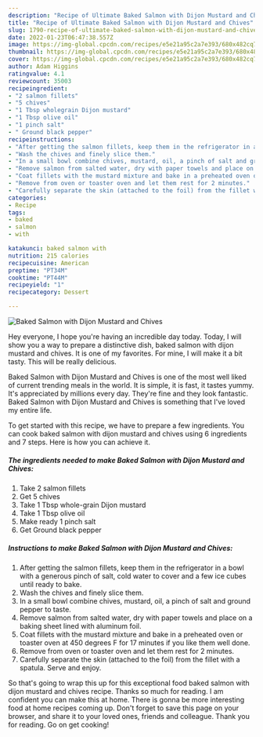 ```yaml
---
description: "Recipe of Ultimate Baked Salmon with Dijon Mustard and Chives"
title: "Recipe of Ultimate Baked Salmon with Dijon Mustard and Chives"
slug: 1790-recipe-of-ultimate-baked-salmon-with-dijon-mustard-and-chives
date: 2022-01-23T06:47:38.557Z
image: https://img-global.cpcdn.com/recipes/e5e21a95c2a7e393/680x482cq70/baked-salmon-with-dijon-mustard-and-chives-recipe-main-photo.jpg
thumbnail: https://img-global.cpcdn.com/recipes/e5e21a95c2a7e393/680x482cq70/baked-salmon-with-dijon-mustard-and-chives-recipe-main-photo.jpg
cover: https://img-global.cpcdn.com/recipes/e5e21a95c2a7e393/680x482cq70/baked-salmon-with-dijon-mustard-and-chives-recipe-main-photo.jpg
author: Adam Higgins
ratingvalue: 4.1
reviewcount: 35003
recipeingredient:
- "2 salmon fillets"
- "5 chives"
- "1 Tbsp wholegrain Dijon mustard"
- "1 Tbsp olive oil"
- "1 pinch salt"
- " Ground black pepper"
recipeinstructions:
- "After getting the salmon fillets, keep them in the refrigerator in a bowl with a generous pinch of salt, cold water to cover and a few ice cubes until ready to bake."
- "Wash the chives and finely slice them."
- "In a small bowl combine chives, mustard, oil, a pinch of salt and ground pepper to taste."
- "Remove salmon from salted water, dry with paper towels and place on a baking sheet lined with aluminum foil."
- "Coat fillets with the mustard mixture and bake in a preheated oven or toaster oven at 450 degrees F for 17 minutes if you like them well done."
- "Remove from oven or toaster oven and let them rest for 2 minutes."
- "Carefully separate the skin (attached to the foil) from the fillet with a spatula. Serve and enjoy."
categories:
- Recipe
tags:
- baked
- salmon
- with

katakunci: baked salmon with 
nutrition: 215 calories
recipecuisine: American
preptime: "PT34M"
cooktime: "PT44M"
recipeyield: "1"
recipecategory: Dessert

---
```



![Baked Salmon with Dijon Mustard and Chives](https://img-global.cpcdn.com/recipes/e5e21a95c2a7e393/680x482cq70/baked-salmon-with-dijon-mustard-and-chives-recipe-main-photo.jpg)

Hey everyone, I hope you're having an incredible day today. Today, I will show you a way to prepare a distinctive dish, baked salmon with dijon mustard and chives. It is one of my favorites. For mine, I will make it a bit tasty. This will be really delicious.



Baked Salmon with Dijon Mustard and Chives is one of the most well liked of current trending meals in the world. It is simple, it is fast, it tastes yummy. It's appreciated by millions every day. They're fine and they look fantastic. Baked Salmon with Dijon Mustard and Chives is something that I've loved my entire life.


To get started with this recipe, we have to prepare a few ingredients. You can cook baked salmon with dijon mustard and chives using 6 ingredients and 7 steps. Here is how you can achieve it.

<!--inarticleads1-->

##### The ingredients needed to make Baked Salmon with Dijon Mustard and Chives:

1. Take 2 salmon fillets
1. Get 5 chives
1. Take 1 Tbsp whole-grain Dijon mustard
1. Take 1 Tbsp olive oil
1. Make ready 1 pinch salt
1. Get  Ground black pepper




<!--inarticleads2-->

##### Instructions to make Baked Salmon with Dijon Mustard and Chives:

1. After getting the salmon fillets, keep them in the refrigerator in a bowl with a generous pinch of salt, cold water to cover and a few ice cubes until ready to bake.
1. Wash the chives and finely slice them.
1. In a small bowl combine chives, mustard, oil, a pinch of salt and ground pepper to taste.
1. Remove salmon from salted water, dry with paper towels and place on a baking sheet lined with aluminum foil.
1. Coat fillets with the mustard mixture and bake in a preheated oven or toaster oven at 450 degrees F for 17 minutes if you like them well done.
1. Remove from oven or toaster oven and let them rest for 2 minutes.
1. Carefully separate the skin (attached to the foil) from the fillet with a spatula. Serve and enjoy.




So that's going to wrap this up for this exceptional food baked salmon with dijon mustard and chives recipe. Thanks so much for reading. I am confident you can make this at home. There is gonna be more interesting food at home recipes coming up. Don't forget to save this page on your browser, and share it to your loved ones, friends and colleague. Thank you for reading. Go on get cooking!
